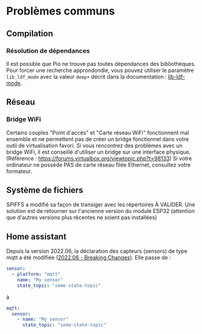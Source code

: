 # Problèmes communs

## Compilation

### Résolution de dépendances

Il est possible que Pio ne trouve pas toutes dépendances des bibliothèques. Pour forcer une recherche approndondie, vous pouvez utiliser le paramètre ```lib_ldf_mode``` avec la valeur ```deep+``` décrit dans la documentation : [lib-ldf-mode](https://docs.platformio.org/en/stable/projectconf/section_env_library.html#lib-ldf-mode).

## Réseau

### Bridge WiFi

Certains couples "Point d'accès" et "Carte réseau WiFi" fonctionnent mal ensemble et ne permettent pas de créer un bridge fonctionnel dans votre outil de virtualisation favori. Si vous rencontrez des problèmes avec un bridge WiFi, il est conseillé d'utiliser un bridge sur une interface physique. (Référence : https://forums.virtualbox.org/viewtopic.php?t=98133)
Si votre ordinateur ne possède PAS de carte réseau filée Ethernet, consultez votre formateur.

## Système de fichiers

SPIFFS a modifié sa façon de transiger avec les répertoires À VALIDER. Une solution est de retourner sur l'ancienne version du module ESP32 (attention que d'autres versions plus récentes ne soient pas installées)

## Home assistant

Depuis la version 2022.06, la déclaration des capteurs (sensors) de type mqtt a été modifiée ([2022.06 - Breaking Changes](https://www.home-assistant.io/blog/2022/06/01/release-20226/#breaking-changes)). Elle passe de :

```yaml
sensor:
  - platform: "mqtt"
    name: "My sensor"
    state_topic: "some-state-topic"
```

à

```yaml
mqtt:
  sensor:
    - name: "My sensor"
      state_topic: "some-state-topic"
```
